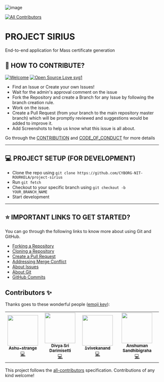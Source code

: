 ![image](https://user-images.githubusercontent.com/35392585/95647461-44a31f00-0aed-11eb-95b6-4c3f20654fb4.png)
<!-- ALL-CONTRIBUTORS-BADGE:START - Do not remove or modify this section -->
[![All Contributors](https://img.shields.io/badge/all_contributors-4-orange.svg?style=flat-square)](#contributors-)
<!-- ALL-CONTRIBUTORS-BADGE:END -->


# PROJECT SIRIUS

End-to-end application for Mass certificate generation 


## 🤝 HOW TO CONTRIBUTE?

[![Welcome](https://img.shields.io/badge/PRs-welcome-brightgreen.svg?style=flat-square)]()
[![Open Source Love svg1](https://badges.frapsoft.com/os/v1/open-source.svg?v=103)](https://github.com/ellerbrock/open-source-badges/)

- Find an Issue or Create your own Issues!
- Wait for the admin's approval comment on the issue 
- Fork the Repository and create a Branch for any Issue by following the branch creation rule.
- Work on the issue.
- Create a Pull Request (from your branch to the main repository master branch) which will be promptly reviewed and suggestions would be added to improve it.
- Add Screenshots to help us know what this issue is all about.

Go through the [CONTRIBUTION](https://github.com/CYBORG-NIT-ROURKELA/project-sirius/blob/master/CONTRIBUTING.md) and [CODE_OF_CONDUCT](https://github.com/CYBORG-NIT-ROURKELA/project-sirius/blob/master/CODE_OF_CONDUCT.md) for more details

---
## 💻 PROJECT SETUP (FOR DEVELOPMENT)
* Clone the repo using `git clone https://github.com/CYBORG-NIT-ROURKELA/project-sirius`
* Run `git fetch`
* Checkout to your specific branch using `git checkout -b YOUR_BRANCH_NAME`
* Start development
---

## ⭐ IMPORTANT LINKS TO GET STARTED?

You can go through the following links to know more about using Git and GitHub.

- [Forking a Repository](https://help.github.com/en/github/getting-started-with-github/fork-a-repo)
- [Cloning a Repository](https://docs.github.com/en/desktop/contributing-and-collaborating-using-github-desktop/adding-and-cloning-repositories)
- [Create a Pull Request](https://docs.github.com/en/github/collaborating-with-issues-and-pull-requests/creating-a-pull-request)
- [Addressing Merge Conflict](https://docs.github.com/en/github/collaborating-with-issues-and-pull-requests/addressing-merge-conflicts)
- [About Issues](https://docs.github.com/en/github/managing-your-work-on-github/managing-your-work-with-issues)
- [About Git](https://docs.github.com/en/github/using-git)
- [GitHub Commits](https://docs.github.com/en/github/committing-changes-to-your-project)


## Contributors ✨

Thanks goes to these wonderful people ([emoji key](https://allcontributors.org/docs/en/emoji-key)):

<!-- ALL-CONTRIBUTORS-LIST:START - Do not remove or modify this section -->
<!-- prettier-ignore-start -->
<!-- markdownlint-disable -->
<table>
  <tr>
    <td align="center"><a href="https://github.com/Ashu-strange"><img src="https://avatars0.githubusercontent.com/u/64271921?v=4" width="100px;" alt=""/><br /><sub><b>Ashu-strange</b></sub></a><br /><a href="https://github.com/CYBORG-NIT-ROURKELA/project-sirius/commits?author=Ashu-strange" title="Code">💻</a></td>
    <td align="center"><a href="https://github.com/irsayvid"><img src="https://avatars2.githubusercontent.com/u/56034618?v=4" width="100px;" alt=""/><br /><sub><b>Divya Sri Darimisetti</b></sub></a><br /><a href="https://github.com/CYBORG-NIT-ROURKELA/project-sirius/commits?author=irsayvid" title="Code">💻</a></td>
    <td align="center"><a href="https://github.com/1vivekanand"><img src="https://avatars3.githubusercontent.com/u/63180857?v=4" width="100px;" alt=""/><br /><sub><b>1vivekanand</b></sub></a><br /><a href="https://github.com/CYBORG-NIT-ROURKELA/project-sirius/commits?author=1vivekanand" title="Code">💻</a></td>
    <td align="center"><a href="https://github.com/anshusandhi6"><img src="https://avatars3.githubusercontent.com/u/59245156?v=4" width="100px;" alt=""/><br /><sub><b>Anshuman Sandhibigraha</b></sub></a><br /><a href="https://github.com/CYBORG-NIT-ROURKELA/project-sirius/commits?author=anshusandhi6" title="Code">💻</a></td>
  </tr>
</table>

<!-- markdownlint-enable -->
<!-- prettier-ignore-end -->
<!-- ALL-CONTRIBUTORS-LIST:END -->

This project follows the [all-contributors](https://github.com/all-contributors/all-contributors) specification. Contributions of any kind welcome!

